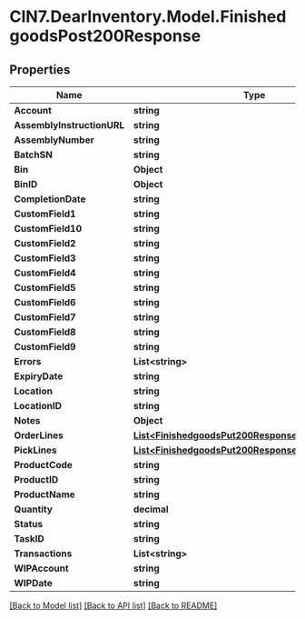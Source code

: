 # CIN7.DearInventory.Model.FinishedgoodsPost200Response

## Properties

| Name                       | Type                                                                                                        | Description | Notes      |
| -------------------------- | ----------------------------------------------------------------------------------------------------------- | ----------- | ---------- |
| **Account**                | **string**                                                                                                  |             | [optional] |
| **AssemblyInstructionURL** | **string**                                                                                                  |             | [optional] |
| **AssemblyNumber**         | **string**                                                                                                  |             | [optional] |
| **BatchSN**                | **string**                                                                                                  |             | [optional] |
| **Bin**                    | **Object**                                                                                                  |             | [optional] |
| **BinID**                  | **Object**                                                                                                  |             | [optional] |
| **CompletionDate**         | **string**                                                                                                  |             | [optional] |
| **CustomField1**           | **string**                                                                                                  |             | [optional] |
| **CustomField10**          | **string**                                                                                                  |             | [optional] |
| **CustomField2**           | **string**                                                                                                  |             | [optional] |
| **CustomField3**           | **string**                                                                                                  |             | [optional] |
| **CustomField4**           | **string**                                                                                                  |             | [optional] |
| **CustomField5**           | **string**                                                                                                  |             | [optional] |
| **CustomField6**           | **string**                                                                                                  |             | [optional] |
| **CustomField7**           | **string**                                                                                                  |             | [optional] |
| **CustomField8**           | **string**                                                                                                  |             | [optional] |
| **CustomField9**           | **string**                                                                                                  |             | [optional] |
| **Errors**                 | **List&lt;string&gt;**                                                                                      |             | [optional] |
| **ExpiryDate**             | **string**                                                                                                  |             | [optional] |
| **Location**               | **string**                                                                                                  |             | [optional] |
| **LocationID**             | **string**                                                                                                  |             | [optional] |
| **Notes**                  | **Object**                                                                                                  |             | [optional] |
| **OrderLines**             | [**List&lt;FinishedgoodsPut200ResponseOrderLinesInner&gt;**](FinishedgoodsPut200ResponseOrderLinesInner.md) |             | [optional] |
| **PickLines**              | [**List&lt;FinishedgoodsPut200ResponsePickLinesInner&gt;**](FinishedgoodsPut200ResponsePickLinesInner.md)   |             | [optional] |
| **ProductCode**            | **string**                                                                                                  |             | [optional] |
| **ProductID**              | **string**                                                                                                  |             | [optional] |
| **ProductName**            | **string**                                                                                                  |             | [optional] |
| **Quantity**               | **decimal**                                                                                                 |             | [optional] |
| **Status**                 | **string**                                                                                                  |             | [optional] |
| **TaskID**                 | **string**                                                                                                  |             | [optional] |
| **Transactions**           | **List&lt;string&gt;**                                                                                      |             | [optional] |
| **WIPAccount**             | **string**                                                                                                  |             | [optional] |
| **WIPDate**                | **string**                                                                                                  |             | [optional] |

[[Back to Model list]](../README.md#documentation-for-models) [[Back to API list]](../README.md#documentation-for-api-endpoints) [[Back to README]](../README.md)
